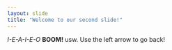```yaml
---
layout: slide
title: "Welcome to our second slide!"
---
```

*I-E-A-I-E-O* **BOOM!** usw.
Use the left arrow to go back!
